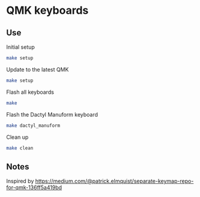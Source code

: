 # QMK keyboards

## Use

Initial setup

```bash
make setup
```

Update to the latest QMK

```bash
make setup
```

Flash all keyboards

```bash
make
```

Flash the Dactyl Manuform keyboard

```bash
make dactyl_manuform
```

Clean up

```bash
make clean
```

## Notes

Inspired by https://medium.com/@patrick.elmquist/separate-keymap-repo-for-qmk-136ff5a419bd
